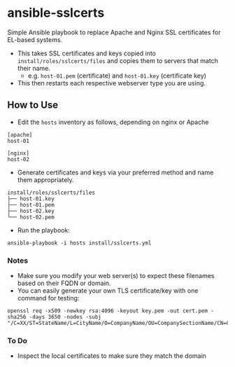 # ansible-sslcerts
Simple Ansible playbook to replace Apache and Nginx SSL certificates for EL-based systems.

* This takes SSL certificates and keys copied into `install/roles/sslcerts/files` and copies them to servers that match their name.
  - e.g. `host-01.pem` (certificate) and `host-01.key` (certificate key)
* This then restarts each respective webserver type you are using.

## How to Use
* Edit the `hosts` inventory as follows, depending on nginx or Apache

```
[apache]
host-01

[nginx]
host-02
```

* Generate certificates and keys via your preferred method and name them appropriately.

```
install/roles/sslcerts/files
├── host-01.key
├── host-01.pem
├── host-02.key
└── host-02.pem
```

* Run the playbook:
```
ansible-playbook -i hosts install/sslcerts.yml
```

### Notes
* Make sure you modify your web server(s) to expect these filenames based on their FQDN or domain.
* You can easily generate your own TLS certificate/key with one command for testing:

```
openssl req -x509 -newkey rsa:4096 -keyout key.pem -out cert.pem -sha256 -days 3650 -nodes -subj "/C=XX/ST=StateName/L=CityName/O=CompanyName/OU=CompanySectionName/CN=CommonNameOrHostname"
```

### To Do
* Inspect the local certificates to make sure they match the domain
